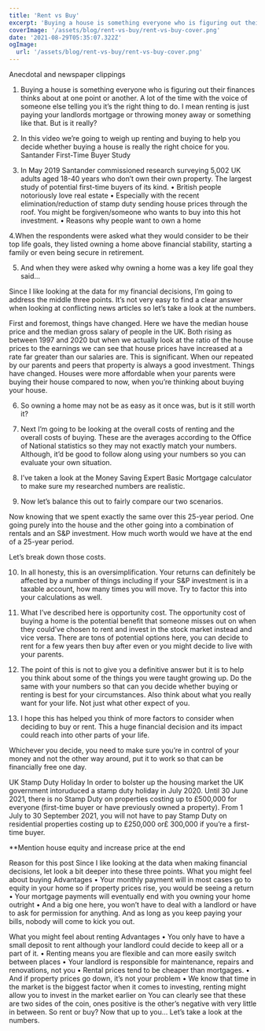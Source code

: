 ```yaml
---
title: 'Rent vs Buy'
excerpt: 'Buying a house is something everyone who is figuring out their finances thinks about at one point or another. A lot of the time with the voice of someone else telling you it’s the right thing to do. I mean renting is just paying your landlords mortgage or throwing money away or something like that. But is it really?'
coverImage: '/assets/blog/rent-vs-buy/rent-vs-buy-cover.png'
date: '2021-08-29T05:35:07.322Z'
ogImage:
  url: '/assets/blog/rent-vs-buy/rent-vs-buy-cover.png'
---
```


Anecdotal and newspaper clippings

1. Buying a house is something everyone who is figuring out their finances thinks about at one point or another. A lot of the time with the voice of someone else telling you it’s the right thing to do. I mean renting is just paying your landlords mortgage or throwing money away or something like that. But is it really?

2. In this video we’re going to weigh up renting and buying to help you decide whether buying a house is really the right choice for you.
   Santander First-Time Buyer Study
3. In May 2019 Santander commissioned research surveying 5,002 UK adults aged 18-40 years who don’t own their own property. The largest study of potential first-time buyers of its kind.
   • British people notoriously love real estate
   • Especially with the recent elimination/reduction of stamp duty sending house prices through the roof. You might be forgiven/someone who wants to buy into this hot investment.
   • Reasons why people want to own a home

4.When the respondents were asked what they would consider to be their top life goals, they listed owning a home above financial stability, starting a family or even being secure in retirement.

5. And when they were asked why owning a home was a key life goal they said…

Since I like looking at the data for my financial decisions, I’m going to address the middle three points. It’s not very easy to find a clear answer when looking at conflicting news articles so let’s take a look at the numbers.

First and foremost, things have changed. Here we have the median house price and the median gross salary of people in the UK. Both rising as between 1997 and 2020 but when we actually look at the ratio of the house prices to the earnings we can see that house prices have increased at a rate far greater than our salaries are. This is significant. When our repeated by our parents and peers that property is always a good investment. Things have changed. Houses were more affordable when your parents were buying their house compared to now, when you’re thinking about buying your house.

6. So owning a home may not be as easy as it once was, but is it still worth it?
7. Next I’m going to be looking at the overall costs of renting and the overall costs of buying. These are the averages according to the Office of National statistics so they may not exactly match your numbers. Although, it’d be good to follow along using your numbers so you can evaluate your own situation.

8. I’ve taken a look at the Money Saving Expert Basic Mortgage calculator to make sure my researched numbers are realistic.
9. Now let’s balance this out to fairly compare our two scenarios.

Now knowing that we spent exactly the same over this 25-year period. One going purely into the house and the other going into a combination of rentals and an S&P investment. How much worth would we have at the end of a 25-year period.

Let’s break down those costs.

10. In all honesty, this is an oversimplification. Your returns can definitely be affected by a number of things including if your S&P investment is in a taxable account, how many times you will move. Try to factor this into your calculations as well.

11. What I’ve described here is opportunity cost. The opportunity cost of buying a home is the potential benefit that someone misses out on when they could’ve chosen to rent and invest in the stock market instead and vice versa.
    There are tons of potential options here, you can decide to rent for a few years then buy after even or you might decide to live with your parents.

12. The point of this is not to give you a definitive answer but it is to help you think about some of the things you were taught growing up. Do the same with your numbers so that can you decide whether buying or renting is best for your circumstances. Also think about what you really want for your life. Not just what other expect of you.
13. I hope this has helped you think of more factors to consider when deciding to buy or rent. This a huge financial decision and its impact could reach into other parts of your life.

Whichever you decide, you need to make sure you’re in control of your money and not the other way around, put it to work so that can be financially free one day.

UK Stamp Duty Holiday
In order to bolster up the housing market the UK government intoruduced a stamp duty holiday in July 2020. Until 30 June 2021, there is no Stamp Duty on properties costing up to £500,000 for everyone (first-time buyer or have previously owned a property). From 1 July to 30 September 2021, you will not have to pay Stamp Duty on residential properties costing up to £250,000 or£ 300,000 if you’re a first-time buyer.

\*\*Mention house equity and increase price at the end

Reason for this post
Since I like looking at the data when making financial decisions, let look a bit deeper into these three points.
What you might feel about buying
Advantages
• Your monthly payment will in most cases go to equity in your home so if property prices rise, you would be seeing a return
• Your mortgage payments will eventually end with you owning your home outright
• And a big one here, you won’t have to deal with a landlord or have to ask for permission for anything. And as long as you keep paying your bills, nobody will come to kick you out.

What you might feel about renting
Advantages
• You only have to have a small deposit to rent although your landlord could decide to keep all or a part of it.
• Renting means you are flexible and can more easily switch between places
• Your landlord is responsible for maintenance, repairs and renovations, not you
• Rental prices tend to be cheaper than mortgages.
• And if property prices go down, it’s not your problem
• We know that time in the market is the biggest factor when it comes to investing, renting might allow you to invest in the market earlier on
You can clearly see that these are two sides of the coin, ones positive is the other’s negative with very little in between. So rent or buy? Now that up to you… Let’s take a look at the numbers.
